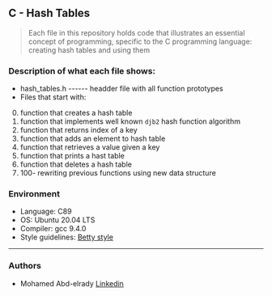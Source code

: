 ## C - Hash Tables
> Each file in this repository holds code that illustrates an essential concept of programming,
> specific to the C programming language: creating hash tables and using them

### Description of what each file shows:

* hash_tables.h ------ headder file with all function prototypes
* Files that start with:
0. function that creates a hash table
1. function that implements well known `djb2` hash function algorithm
2. function that returns index of a key
3. function that adds an element to hash table
4. function that retrieves a value given a key
5. function that prints a hast table
6. function that deletes a hash table
100. 100- rewriting previous functions using new data structure

### Environment
* Language: C89
* OS: Ubuntu 20.04 LTS
* Compiler: gcc 9.4.0
* Style guidelines: [Betty style](https://github.com/holbertonschool/Betty/wiki)

---
### Authors
- Mohamed Abd-elrady [Linkedin](https://www.linkedin.com/in/mohamed-abd-elrady-mosa/)
